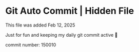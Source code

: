 # Git Auto Commit | Hidden File

This file was added Feb 12, 2025

Just for fun and keeping my daily git commit active 🤪

commit number: 150010
